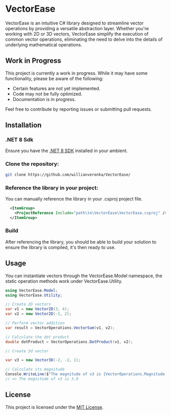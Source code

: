 # VectorEase

VectorEase is an intuitive C# library designed to streamline vector operations by providing a versatile abstraction layer. Whether you're working with 2D or 3D vectors, VectorEase simplify the execution of common vector operations, eliminating the need to delve into the details of underlying mathematical operations.

## Work in Progress

This project is currently a work in progress. While it may have some functionality, please be aware of the following:

- Certain features are not yet implemented.
- Code may not be fully optimized.
- Documentation is in progress.

Feel free to contribute by reporting issues or submitting pull requests.

## Installation

### .NET 8 Sdk
Ensure you have the [.NET 8 SDK](https://dotnet.microsoft.com/en-us/download/dotnet/8.0) installed in your ambient.

### Clone the repository:
```bash
git clone https://github.com/willianverenka/VectorEase/
```

### Reference the library in your project:
You can manually reference the library in your .csproj project file.
```xml
  <ItemGroup>
    <ProjectReference Include="path\to\VectorEase\VectorEase.csproj" />
  </ItemGroup>
```

### Build

After referencing the library, you should be able to build your solution to ensure the library is compiled, it's then ready to use.

## Usage

You can instantiate vectors through the VectorEase.Model namespace, the static operation methods work under VectorEase.Utility.

```csharp
using VectorEase.Model;
using VectorEase.Utility;

// Create 2D vectors
var v1 = new Vector2D(3, 4);
var v2 = new Vector2D(-1, 2);

// Perform vector addition
var result = VectorOperations.VectorSum(v1, v2);

// Calculate the dot product
double dotProduct = VectorOperations.DotProduct(v1, v2);

// Create 3d vector

var v3 = new Vector3D(-2, -2, 1);

// Calculate its magnitude
Console.WriteLine($"The magnitude of v3 is {VectorOperations.Magnitude(v3)}")
// => The magnitude of v3 is 3.0
```

## License

This project is licensed under the [MIT License](https://opensource.org/license/mit/).
